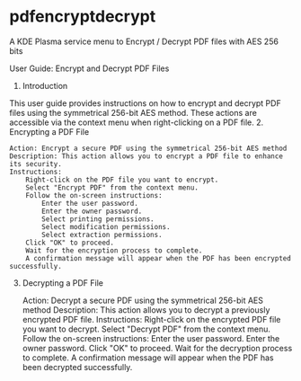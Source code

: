 # pdfencryptdecrypt
A KDE Plasma service menu to Encrypt / Decrypt PDF files with AES 256 bits


User Guide: Encrypt and Decrypt PDF Files
1. Introduction

This user guide provides instructions on how to encrypt and decrypt PDF files using the symmetrical 256-bit AES method. These actions are accessible via the context menu when right-clicking on a PDF file.
2. Encrypting a PDF File

    Action: Encrypt a secure PDF using the symmetrical 256-bit AES method
    Description: This action allows you to encrypt a PDF file to enhance its security.
    Instructions:
        Right-click on the PDF file you want to encrypt.
        Select "Encrypt PDF" from the context menu.
        Follow the on-screen instructions:
            Enter the user password.
            Enter the owner password.
            Select printing permissions.
            Select modification permissions.
            Select extraction permissions.
        Click "OK" to proceed.
        Wait for the encryption process to complete.
        A confirmation message will appear when the PDF has been encrypted successfully.

3. Decrypting a PDF File

    Action: Decrypt a secure PDF using the symmetrical 256-bit AES method
    Description: This action allows you to decrypt a previously encrypted PDF file.
    Instructions:
        Right-click on the encrypted PDF file you want to decrypt.
        Select "Decrypt PDF" from the context menu.
        Follow the on-screen instructions:
            Enter the user password.
            Enter the owner password.
        Click "OK" to proceed.
        Wait for the decryption process to complete.
        A confirmation message will appear when the PDF has been decrypted successfully.
